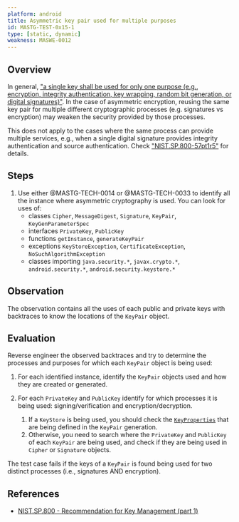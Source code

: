 ```yaml
---
platform: android
title: Asymmetric key pair used for multiple purposes
id: MASTG-TEST-0x15-1
type: [static, dynamic]
weakness: MASWE-0012
---
```


## Overview

In general, ["a single key shall be used for only one purpose (e.g., encryption, integrity
authentication, key wrapping, random bit generation, or digital signatures)"](https://nvlpubs.nist.gov/nistpubs/SpecialPublications/NIST.SP.800-57pt1r5.pdf).
In the case of asymmetric encryption, reusing the same key pair for multiple different cryptographic processes (e.g. signatures vs encryption) may weaken the security provided by those processes.

This does not apply to the cases where the same process can provide multiple services, e.g., when a single digital signature provides integrity authentication and source authentication.
Check ["NIST.SP.800-57pt1r5"](https://nvlpubs.nist.gov/nistpubs/SpecialPublications/NIST.SP.800-57pt1r5.pdf) for details.

## Steps

1. Use either @MASTG-TECH-0014 or @MASTG-TECH-0033 to identify all the instance where asymmetric cryptography is used.
You can look for uses of:
    - classes `Cipher`, `MessageDigest`, `Signature`, `KeyPair`, `KeyGenParameterSpec`
    - interfaces `PrivateKey`, `PublicKey`
    - functions `getInstance`, `generateKeyPair`
    - exceptions `KeyStoreException`, `CertificateException`, `NoSuchAlgorithmException`
    - classes importing `java.security.*`, `javax.crypto.*`, `android.security.*`, `android.security.keystore.*`

## Observation

The observation contains all the uses of each public and private keys with backtraces to know the locations of the `KeyPair` object.

## Evaluation

Reverse engineer the observed backtraces and try to determine the processes and purposes for which each `KeyPair` object is being used:

1. For each identified instance, identify the `KeyPair` objects used and how they are created or generated.

1. For each `PrivateKey` and `PublicKey` identify for which processes it is being used: signing/verification and encryption/decryption.
    1. If a `KeyStore` is being used, you should check the [`KeyProperties`](https://developer.android.com/reference/android/security/keystore/KeyProperties) that are being defined in the `KeyPair` generation.
    1. Otherwise, you need to search where the `PrivateKey` and `PublicKey` of each `KeyPair` are being used, and check if they are being used in `Cipher` or `Signature` objects.

The test case fails if the keys of a `KeyPair` is found being used for two distinct processes (i.e., signatures AND encryption).

## References

- [NIST.SP.800 - Recommendation for Key Management (part 1)](https://nvlpubs.nist.gov/nistpubs/SpecialPublications/NIST.SP.800-57pt1r5.pdf)
